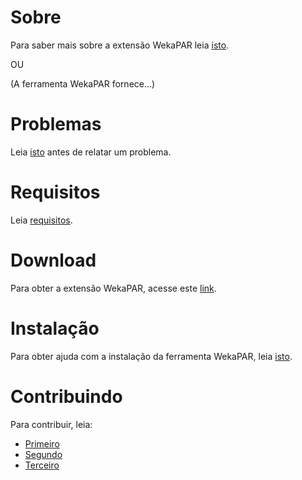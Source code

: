 # **Sobre**
Para saber mais sobre a extensão WekaPAR leia [isto](https://github.com/).

OU

(A ferramenta WekaPAR fornece...)

# **Problemas**
Leia [isto](https://github.com/) antes de relatar um problema.

# **Requisitos**
Leia [requisitos](https://github.com/).

# **Download**
Para obter a extensão WekaPAR, acesse este [link](https://github.com/).

# **Instalação**
Para obter ajuda com a instalação da ferramenta WekaPAR, leia [isto](https://github.com/).

# **Contribuindo**
Para contribuir, leia:
* [Primeiro](https://github.com/)
* [Segundo](https://github.com/)
* [Terceiro](https://github.com/)

